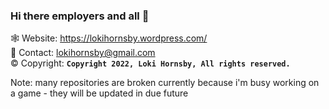 ### Hi there employers and all 👋

🕸️ Website: https://lokihornsby.wordpress.com/ \
💬 Contact: lokihornsby@gmail.com       
©️ Copyright: **`Copyright 2022, Loki Hornsby, All rights reserved.`**

Note: many repositories are broken currently because i'm busy working on a game - they will be updated in due future

